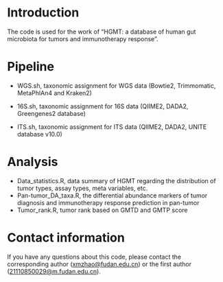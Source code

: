 # Introduction

The code is used for the work of “HGMT: a database of human gut microbiota for tumors and immunotherapy response”. 



# Pipeline

* WGS.sh, taxonomic assignment for WGS data (Bowtie2, Trimmomatic, MetaPhlAn4 and Kraken2)

* 16S.sh,  taxonomic assignment for 16S data (QIIME2, DADA2, Greengenes2 database)

* ITS.sh,  taxonomic assignment for ITS data (QIIME2, DADA2, UNITE database v10.0)

  

# Analysis

* Data_statistics.R, data summary of HGMT regarding the distribution of tumor types, assay types, meta variables, etc.
* Pan-tumor_DA_taxa.R, the differential abundance markers of tumor diagnosis and immunotherapy response prediction in pan-tumor
* Tumor_rank.R, tumor rank based on GMTD and GMTP score 



# Contact information

If you have any questions about this code, please contact the corresponding author (xmzhao@fudan.edu.cn) or the first author (21110850029@m.fudan.edu.cn).

